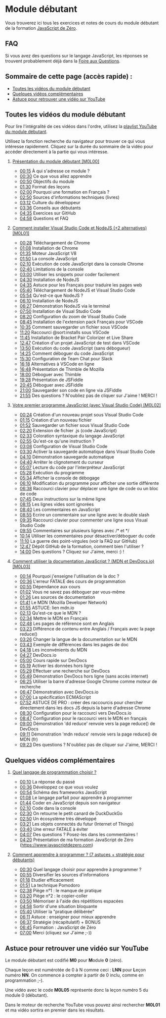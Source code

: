 # Module débutant

Vous trouverez ici tous les exercices et notes de cours du module débutant de la formation [JavaScript de Zéro](https://www.javascriptdezero.com).

## FAQ

Si vous avez des questions sur le langage JavaScript, les réponses se trouvent probablement déjà dans la [Foire aux Questions](/faq).

## Sommaire de cette page (accès rapide) :

- [Toutes les vidéos du module débutant](#toutes-les-vidéos-du-module-débutant)
- [Quelques vidéos complémentaires](#quelques-vidéos-complémentaires)
- [Astuce pour retrouver une vidéo sur YouTube](#astuce-pour-retrouver-une-vidéo-sur-YouTube)

## Toutes les vidéos du module débutant

Pour lire l'intégralité de ces vidéos dans l'ordre, utilisez la [playlist YouTube du module débutant](https://www.youtube.com/watch?v=JeqZNiAhnlE&list=PLyj4q0fkISxAPXLZqNq5gCKcCVLBqL9nB).

Utilisez la fonction recherche du navigateur pour trouver ce qui vous intéresse rapidement. Cliquez sur la durée du sommaire de la vidéo pour accéder directement à la partie qui vous intéresse.

1. [Présentation du module débutant [M0L00]](https://www.youtube.com/watch?v=JeqZNiAhnlE)
    - [00:15](https://www.youtube.com/watch?v=JeqZNiAhnlE&t=15s) À qui s'adresse ce module ?
    - [00:30](https://www.youtube.com/watch?v=JeqZNiAhnlE&t=30s) Ce que vous allez apprendre
    - [00:50](https://www.youtube.com/watch?v=JeqZNiAhnlE&t=50s) Objectifs du module
    - [01:30](https://www.youtube.com/watch?v=JeqZNiAhnlE&t=90s) Format des leçons
    - [02:00](https://www.youtube.com/watch?v=JeqZNiAhnlE&t=120s) Pourquoi une formation en Français ?
    - [02:50](https://www.youtube.com/watch?v=JeqZNiAhnlE&t=170s) Sources d'informations techniques (livres)
    - [03:12](https://www.youtube.com/watch?v=JeqZNiAhnlE&t=192s) Culture du développeur
    - [03:36](https://www.youtube.com/watch?v=JeqZNiAhnlE&t=216s) Conseils aux débutants
    - [04:35](https://www.youtube.com/watch?v=JeqZNiAhnlE&t=275s) Exercices sur GitHub
    - [04:58](https://www.youtube.com/watch?v=JeqZNiAhnlE&t=298s) Questions et FAQ

2. [Comment installer Visual Studio Code et NodeJS (+2 alternatives) [M0L01]](https://www.youtube.com/watch?v=ig9EOn17vFM)
    - [00:28](https://www.youtube.com/watch?v=ig9EOn17vFM&t=28s) Téléchargement de Chrome
    - [01:08](https://www.youtube.com/watch?v=ig9EOn17vFM&t=68s) Installation de Chrome
    - [01:35](https://www.youtube.com/watch?v=ig9EOn17vFM&t=95s) Moteur JavaScript V8
    - [01:50](https://www.youtube.com/watch?v=ig9EOn17vFM&t=110s) La console JavaScript
    - [02:10](https://www.youtube.com/watch?v=ig9EOn17vFM&t=130s) Exécution de code JavaScript dans la console Chrome
    - [02:40](https://www.youtube.com/watch?v=ig9EOn17vFM&t=160s) Limitations de la console
    - [03:00](https://www.youtube.com/watch?v=ig9EOn17vFM&t=180s) Utiliser les snippets pour coder facilement
    - [04:30](https://www.youtube.com/watch?v=ig9EOn17vFM&t=270s) Installation de NodeJS
    - [04:35](https://www.youtube.com/watch?v=ig9EOn17vFM&t=275s) Astuce pour les Français pour traduire les pages web
    - [05:40](https://www.youtube.com/watch?v=ig9EOn17vFM&t=340s) Téléchargement de NodeJS et Visual Studio Code
    - [05:54](https://www.youtube.com/watch?v=ig9EOn17vFM&t=354s) Qu'est-ce que NodeJS ?
    - [06:10](https://www.youtube.com/watch?v=ig9EOn17vFM&t=370s) Installation de NodeJS
    - [06:27](https://www.youtube.com/watch?v=ig9EOn17vFM&t=387s) Démonstration NodeJS via le terminal
    - [07:50](https://www.youtube.com/watch?v=ig9EOn17vFM&t=470s) Installation de Visual Studio Code
    - [08:20](https://www.youtube.com/watch?v=ig9EOn17vFM&t=500s) Configuration du zoom de Visual Studio Code
    - [08:45](https://www.youtube.com/watch?v=ig9EOn17vFM&t=525s) Installation de l'extension pack Français pour VSCode
    - [10:35](https://www.youtube.com/watch?v=ig9EOn17vFM&t=635s) Comment sauvegarder un fichier sous VSCode
    - [11:20](https://www.youtube.com/watch?v=ig9EOn17vFM&t=680s) Raccourci @sort:installs sous VSCode
    - [11:45](https://www.youtube.com/watch?v=ig9EOn17vFM&t=705s) Installation de Bracket Pair Colorizer et Live Share
    - [12:47](https://www.youtube.com/watch?v=ig9EOn17vFM&t=767s) Création d'un projet JavaScript de test dans VSCode
    - [13:50](https://www.youtube.com/watch?v=ig9EOn17vFM&t=830s) Exécution du code JavaScript (sans débogueur)
    - [14:25](https://www.youtube.com/watch?v=ig9EOn17vFM&t=865s) Comment déboguer du code JavaScript
    - [15:30](https://www.youtube.com/watch?v=ig9EOn17vFM&t=930s) Configuration de Team Chat pour Slack
    - [16:18](https://www.youtube.com/watch?v=ig9EOn17vFM&t=978s) Alternatives à VSCode en ligne
    - [16:48](https://www.youtube.com/watch?v=ig9EOn17vFM&t=1008s) Présentation de Thimble de Mozilla
    - [18:00](https://www.youtube.com/watch?v=ig9EOn17vFM&t=1080s) Déboguer avec Thimble
    - [19:28](https://www.youtube.com/watch?v=ig9EOn17vFM&t=1168s) Présentation de JSFiddle
    - [20:45](https://www.youtube.com/watch?v=ig9EOn17vFM&t=1245s) Déboguer avec JSFiddle
    - [21:00](https://www.youtube.com/watch?v=ig9EOn17vFM&t=1260s) Sauvegarder son code en ligne via JSFiddle
    - [21:55](https://www.youtube.com/watch?v=ig9EOn17vFM&t=1315s) Des questions ? N'oubliez pas de cliquer sur J'aime ! MERCI !

3. [Votre premier programme JavaScript (avec Visual Studio Code) [M0L02]](https://www.youtube.com/watch?v=NRmlXat3U_o)

    - [00:24](https://www.youtube.com/watch?v=NRmlXat3U_o&t=24s) Création d'un nouveau projet sous Visual Studio Code
    - [01:15](https://www.youtube.com/watch?v=NRmlXat3U_o&t=75s) Création d'un nouveau fichier
    - [01:52](https://www.youtube.com/watch?v=NRmlXat3U_o&t=112s) Sauvegarder un fichier sous Visual Studio Code
    - [02:20](https://www.youtube.com/watch?v=NRmlXat3U_o&t=140s) Extension de fichier .js (code JavaScript)
    - [02:33](https://www.youtube.com/watch?v=NRmlXat3U_o&t=153s) Coloration syntaxique du langage JavaScript
    - [02:55](https://www.youtube.com/watch?v=NRmlXat3U_o&t=175s) Qu'est-ce qu'une instruction ?
    - [03:08](https://www.youtube.com/watch?v=NRmlXat3U_o&t=188s) Configuration de Visual Studio Code
    - [03:30](https://www.youtube.com/watch?v=NRmlXat3U_o&t=210s) Activer la sauvegarde automatique dans Visual Studio Code
    - [04:10](https://www.youtube.com/watch?v=NRmlXat3U_o&t=250s) Démonstration sauvegarde automatique
    - [04:40](https://www.youtube.com/watch?v=NRmlXat3U_o&t=280s) Arrêter le clignotement du curseur
    - [05:07](https://www.youtube.com/watch?v=NRmlXat3U_o&t=307s) Lecture du code par l'interpréteur JavaScript
    - [05:28](https://www.youtube.com/watch?v=NRmlXat3U_o&t=328s) Exécution du programme
    - [05:34](https://www.youtube.com/watch?v=NRmlXat3U_o&t=334s) Afficher la console de débogage
    - [06:10](https://www.youtube.com/watch?v=NRmlXat3U_o&t=370s) Modification du programme pour afficher une sortie différente
    - [06:38](https://www.youtube.com/watch?v=NRmlXat3U_o&t=398s) Raccourci clavier pour déplacer une ligne de code ou un bloc de code
    - [07:45](https://www.youtube.com/watch?v=NRmlXat3U_o&t=465s) Deux instructions sur la même ligne
    - [08:15](https://www.youtube.com/watch?v=NRmlXat3U_o&t=495s) Les lignes vides sont ignorées
    - [08:40](https://www.youtube.com/watch?v=NRmlXat3U_o&t=520s) Les commentaires en JavaScript
    - [08:55](https://www.youtube.com/watch?v=NRmlXat3U_o&t=535s) Ecrire un commentaire sur une ligne avec le double slash
    - [09:35](https://www.youtube.com/watch?v=NRmlXat3U_o&t=575s) Raccourci clavier pour commenter une ligne sous Visual Studio Code
    - [09:55](https://www.youtube.com/watch?v=NRmlXat3U_o&t=595s) Commentaires sur plusieurs lignes avec /* et */
    - [10:14](https://www.youtube.com/watch?v=NRmlXat3U_o&t=614s) Utiliser les commentaires pour désactiver/déboguer du code
    - [11:10](https://www.youtube.com/watch?v=NRmlXat3U_o&t=670s) La guerre des point-virgules (voir la FAQ sur GitHub)
    - [12:47](https://www.youtube.com/watch?v=NRmlXat3U_o&t=767s) Dépôt GitHub de la formation, comment bien l'utiliser ?
    - [14:00](https://www.youtube.com/watch?v=NRmlXat3U_o&t=840s) Des questions ? Cliquez sur J'aime, merci :) !

4. [Comment utiliser la documentation JavaScript ? (MDN et DevDocs.io) [M0L03]](https://www.youtube.com/watch?v=jnbiNr9b_lk)
    - [00:14](https://www.youtube.com/watch?v=jnbiNr9b_lk&t=14s) Pourquoi j'enseigne l'utilisation de la doc ?
    - [00:36](https://www.youtube.com/watch?v=jnbiNr9b_lk&t=36s) L'erreur FATALE des cours de programmation
    - [00:55](https://www.youtube.com/watch?v=jnbiNr9b_lk&t=55s) Dépendance aux cours
    - [01:02](https://www.youtube.com/watch?v=jnbiNr9b_lk&t=62s) Vous ne savez pas déboguer par vous-même
    - [01:26](https://www.youtube.com/watch?v=jnbiNr9b_lk&t=86s) Les sources de documentation
    - [01:41](https://www.youtube.com/watch?v=jnbiNr9b_lk&t=101s) Le MDN (Mozilla Developer Network)
    - [01:55](https://www.youtube.com/watch?v=jnbiNr9b_lk&t=115s) ASTUCE: lien mdn.io
    - [02:13](https://www.youtube.com/watch?v=jnbiNr9b_lk&t=133s) Qu'est-ce que le MDN ?
    - [02:34](https://www.youtube.com/watch?v=jnbiNr9b_lk&t=154s) Mettre le MDN en Français
    - [02:48](https://www.youtube.com/watch?v=jnbiNr9b_lk&t=168s) Les pages de référence sont en Anglais
    - [03:23](https://www.youtube.com/watch?v=jnbiNr9b_lk&t=203s) Différence de contenu entre Anglais / Français avec la page reduce()
    - [03:26](https://www.youtube.com/watch?v=jnbiNr9b_lk&t=206s) Changer la langue de la documentation sur le MDN
    - [03:43](https://www.youtube.com/watch?v=jnbiNr9b_lk&t=223s) Exemple de différences dans les pages de doc
    - [04:18](https://www.youtube.com/watch?v=jnbiNr9b_lk&t=258s) Les inconvénients du MDN
    - [04:27](https://www.youtube.com/watch?v=jnbiNr9b_lk&t=267s) DevDocs.io
    - [05:00](https://www.youtube.com/watch?v=jnbiNr9b_lk&t=300s) Cours rapide sur DevDocs
    - [05:19](https://www.youtube.com/watch?v=jnbiNr9b_lk&t=319s) Activer les données hors ligne
    - [05:29](https://www.youtube.com/watch?v=jnbiNr9b_lk&t=329s) Effectuer une recherche sur DevDocs
    - [05:49](https://www.youtube.com/watch?v=jnbiNr9b_lk&t=349s) Démonstration DevDocs hors ligne (sans accès internet)
    - [06:25](https://www.youtube.com/watch?v=jnbiNr9b_lk&t=385s) Utiliser la barre d'adresse Google Chrome comme moteur de recherche
    - [06:47](https://www.youtube.com/watch?v=jnbiNr9b_lk&t=407s) Démonstration avec DevDocs.io
    - [07:00](https://www.youtube.com/watch?v=jnbiNr9b_lk&t=420s) La spécification ECMAScript
    - [07:52](https://www.youtube.com/watch?v=jnbiNr9b_lk&t=472s) ASTUCE DE PRO : créer des raccourcis pour chercher directement dans les docs JS depuis la barre d'adresse Chrome
    - [08:30](https://www.youtube.com/watch?v=jnbiNr9b_lk&t=510s) Configuration pour le raccourci vers DevDocs.io
    - [08:47](https://www.youtube.com/watch?v=jnbiNr9b_lk&t=527s) Configuration pour le raccourci vers le MDN en français
    - [09:00](https://www.youtube.com/watch?v=jnbiNr9b_lk&t=540s) Démonstration 'dd reduce' renvoie vers la page reduce() de DevDocs 
    - [09:11](https://www.youtube.com/watch?v=jnbiNr9b_lk&t=551s) Démonstration 'mdn reduce' renvoie vers la page reduce() de MDN (fr)
    - [09:23](https://www.youtube.com/watch?v=jnbiNr9b_lk&t=563s) Des questions ? N'oubliez pas de cliquer sur J'aime, MERCI !

## Quelques vidéos complémentaires

1. [Quel langage de programmation choisir ?](https://www.youtube.com/watch?v=boAGXUq6ENU)
    - [00:10](https://www.youtube.com/watch?v=boAGXUq6ENU&t=10s) La réponse du passé
    - [00:36](https://www.youtube.com/watch?v=boAGXUq6ENU&t=36s) Développez ce que vous voulez
    - [00:54](https://www.youtube.com/watch?v=boAGXUq6ENU&t=54s) Schéma des frameworks JavaScript
    - [01:08](https://www.youtube.com/watch?v=boAGXUq6ENU&t=68s) Le langage parfait pour apprendre à programmer
    - [01:44](https://www.youtube.com/watch?v=boAGXUq6ENU&t=104s) Coder en JavaScript depuis son navigateur
    - [02:10](https://www.youtube.com/watch?v=boAGXUq6ENU&t=130s) Code dans la console
    - [02:30](https://www.youtube.com/watch?v=boAGXUq6ENU&t=150s) On retourne le petit canard de DuckDuckGo
    - [02:50](https://www.youtube.com/watch?v=boAGXUq6ENU&t=170s) Un écosystème très développé
    - [03:21](https://www.youtube.com/watch?v=boAGXUq6ENU&t=201s) Les objets connectés du futur (Internet of Things)
    - [03:40](https://www.youtube.com/watch?v=boAGXUq6ENU&t=220s) Une erreur FATALE à éviter
    - [04:07](https://www.youtube.com/watch?v=boAGXUq6ENU&t=247s) Des questions ? Posez-les dans les commentaires !
    - [04:20](https://www.youtube.com/watch?v=boAGXUq6ENU&t=260s) Présentation de ma formation JavaScript de Zéro (https://www.javascriptdezero.com)

2. [Comment apprendre à programmer ? (7 astuces + stratégie pour débutants)](https://www.youtube.com/watch?v=LtsubKU8dzA)
    - [00:30](https://www.youtube.com/watch?v=LtsubKU8dzA&t=30s) Quel langage choisir pour apprendre à programmer ?
    - [00:55](https://www.youtube.com/watch?v=LtsubKU8dzA&t=55s) Diversifier les sources d'informations
    - [01:18](https://www.youtube.com/watch?v=LtsubKU8dzA&t=78s) Etudier efficacement
    - [01:51](https://www.youtube.com/watch?v=LtsubKU8dzA&t=111s) La technique Pomodoro
    - [02:38](https://www.youtube.com/watch?v=LtsubKU8dzA&t=158s) Piège n°1 : le manque de pratique
    - [03:20](https://www.youtube.com/watch?v=LtsubKU8dzA&t=200s) Piège n°2 : le copier-coller
    - [03:50](https://www.youtube.com/watch?v=LtsubKU8dzA&t=230s) Mémoriser à l'aide des répétitions espacées
    - [04:58](https://www.youtube.com/watch?v=LtsubKU8dzA&t=298s) Sortir d'une situation bloquante
    - [05:40](https://www.youtube.com/watch?v=LtsubKU8dzA&t=340s) Utiliser la "pratique délibérée"
    - [06:11](https://www.youtube.com/watch?v=LtsubKU8dzA&t=371s) Astuce : enseigner pour mieux apprendre
    - [06:37](https://www.youtube.com/watch?v=LtsubKU8dzA&t=397s) Stratégie (récapitulatif) + BONUS
    - [06:45](https://www.youtube.com/watch?v=LtsubKU8dzA&t=405s) Formation : JavaScript de Zéro
    - [07:00](https://www.youtube.com/watch?v=LtsubKU8dzA&t=420s) Merci (cliquez sur J'aime ;-))

## Astuce pour retrouver une vidéo sur YouTube

Le module débutant est codifié **M0** pour **M**odule **0** (zéro).

Chaque leçon est numérotée de 0 à N comme ceci : **LNN** pour **L**eçon numéro **NN**. On commence à compter à partir de 0 inclu, comme en programmation ;-).

Une vidéo avec le code **M0L05** représente donc la leçon numéro 5 du module 0 (débutant).

Dans le moteur de recherche YouTube vous pouvez ainsi rechercher **M0L01** et ma vidéo sortira en premier dans les résultats.
